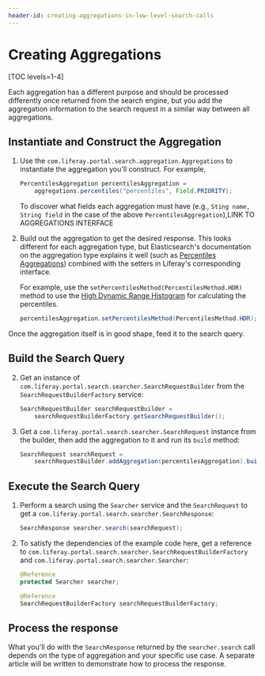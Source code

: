 ```yaml
---
header-id: creating-aggregations-in-low-level-search-calls
---
```


# Creating Aggregations

[TOC levels=1-4]

Each aggregation has a different purpose and should be processed differently
once returned from the search engine, but you add the aggregation
information to the search request in a similar way between all aggregations.

## Instantiate and Construct the Aggregation

1.  Use the `com.liferay.portal.search.aggregation.Aggregations` to instantiate
    the aggregation you'll construct. For example,

    ```java
    PercentilesAggregation percentilesAggregation =
        aggregations.percentiles("percentiles", Field.PRIORITY);
    ```

    To discover what fields each aggregation must have (e.g., `Sting name, String
    field` in the case of the above `PercentilesAggregation`),LINK TO
    AGGREGATIONS INTERFACE

2.  Build out the aggregation to get the desired response. This looks
    different for each aggregation type, but Elasticsearch's documentation on the aggregation
    type explains it well (such as 
    [Percentiles Aggregations](https://www.elastic.co/guide/en/elasticsearch/reference/6.5/search-aggregations-metrics-percentile-aggregation.html))
    combined with the setters in Liferay's corresponding interface.

    For example, use the `setPercentilesMethod(PercentilesMethod.HDR)` method to
    use the 
    [High Dynamic Range Histogram](https://www.elastic.co/guide/en/elasticsearch/reference/6.5/search-aggregations-metrics-percentile-aggregation.html#_hdr_histogram)
    for calculating the percentiles.

    ```java
    percentilesAggregation.setPercentilesMethod(PercentilesMethod.HDR);
    ```

Once the aggregation itself is in good shape, feed it to the search query.

## Build the Search Query

2.  Get an instance of `com.liferay.portal.search.searcher.SearchRequestBuilder`
    from the `SearchRequestBuilderFactory` service:

    ```java
    SearchRequestBuilder searchRequestBuilder = 
        searchRequestBuilderFactory.getSearchRequestBuilder();
    ```

3.  Get a `com.liferay.portal.search.searcher.SearchRequest` instance from the
    builder, then add the aggregation to it and run its `build` method:

    ```java
    SearchRequest searchRequest =
        searchRequestBuilder.addAggregation(percentilesAggregation).build();
    ```

## Execute the Search Query

1.  Perform a search using the `Searcher` service and the `SearchRequest` to get
    a `com.liferay.portal.search.searcher.SearchResponse`:

    ```java
    SearchResponse searcher.search(searchRequest);
    ```

2.  To satisfy the dependencies of the example code here, get a reference to
    `com.liferay.portal.search.searcher.SearchRequestBuilderFactory` and
    `com.liferay.portal.search.searcher.Searcher`:

    ```java
    @Reference
    protected Searcher searcher;

    @Reference
    SearchRequestBuilderFactory searchRequestBuilderFactory;
    ```

## Process the response

What you'll do with the `SearchResponse` returned by the `searcher.search` call
depends on the type of aggregation and your specific use case. A separate
article will be written to demonstrate how to process the response.
